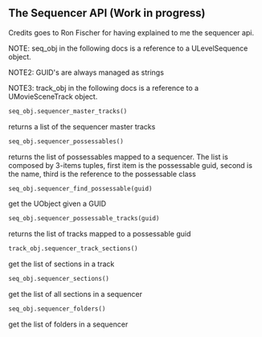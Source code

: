 The Sequencer API (Work in progress)
------------------------------------

Credits goes to Ron Fischer for having explained to me the sequencer api.

NOTE: seq_obj in the following docs is a reference to a ULevelSequence object.

NOTE2: GUID's are always managed as strings

NOTE3: track_obj in the following docs is a reference to a UMovieSceneTrack object.

```py
seq_obj.sequencer_master_tracks()
```

returns a list of the sequencer master tracks

```py
seq_obj.sequencer_possessables()
```

returns the list of possessables mapped to a sequencer. The list is composed by 3-items tuples, first item is the possessable guid, second is the name, third is the reference to the possessable class



```py
seq_obj.sequencer_find_possessable(guid)
```

get the UObject given a GUID

```py
seq_obj.sequencer_possessable_tracks(guid)
```

returns the list of tracks mapped to a possessable guid

```py
track_obj.sequencer_track_sections()
```

get the list of sections in a track

```py
seq_obj.sequencer_sections()
```

get the list of all sections in a sequencer

```py
seq_obj.sequencer_folders()
```

get the list of folders in a sequencer
